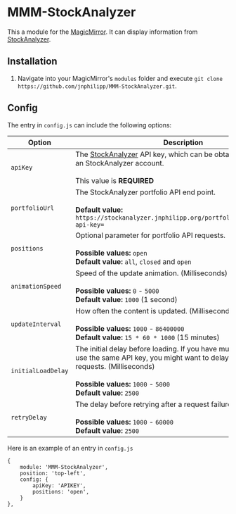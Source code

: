 MMM-StockAnalyzer
===================
This a module for the [MagicMirror](https://github.com/MichMich/MagicMirror). It can display information from [StockAnalyzer](https://stockanalyzer.jnphilipp.org).


## Installation
1. Navigate into your MagicMirror's `modules` folder and execute `git clone https://github.com/jnphilipp/MMM-StockAnalyzer.git`.


## Config
The entry in `config.js` can include the following options:

|Option|Description|
|---|---|
|`apiKey`|The [StockAnalyzer](htpps://stockanalyzer.jnphilipp.org) API key, which can be obtained by creating an StockAnalyzer account.<br><br>This value is **REQUIRED**|
|`portfolioUrl`|The StockAnalyzer portfolio API end point.<br><br>**Default value:** `https://stockanalyzer.jnphilipp.org/portfolio/api/portfolio?api-key=`|
|`positions`|Optional parameter for portfolio API requests.<br><br>**Possible values:** `open`<br>**Default value:** `all`, `closed` and `open`|
|`animationSpeed`|Speed of the update animation. (Milliseconds)<br><br>**Possible values:** `0` - `5000`<br>**Default value:** `1000` (1 second)|
|`updateInterval`|How often the content is updated. (Milliseconds)<br><br>**Possible values:** `1000` - `86400000`<br>**Default value:** `15 * 60 * 1000` (15 minutes)|
|`initialLoadDelay`|The initial delay before loading. If you have multiple modules that use the same API key, you might want to delay one of the requests. (Milliseconds)<br><br>**Possible values:** `1000` - `5000`<br>**Default value:** `2500`|
|`retryDelay`|The delay before retrying after a request failure. (Milliseconds)<br><br>**Possible values:** `1000` - `60000`<br>**Default value:** `2500`|



Here is an example of an entry in `config.js`
```
{
    module: 'MMM-StockAnalyzer',
    position: 'top-left',
    config: {
        apiKey: 'APIKEY',
        positions: 'open',
    }
},
```
